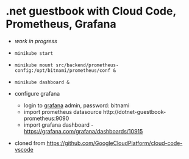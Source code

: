 # .net guestbook with Cloud Code, Prometheus, Grafana
*  *work in progress*

* `minikube start`
* `minikube mount src/backend/prometheus-config:/opt/bitnami/prometheus/conf &`
* `minikube dashboard &`

* configure grafana
  * login to [grafana](http://127.0.0.1:3000) admin, password: bitnami
  * import prometheus datasource http://dotnet-guestbook-prometheus:9090
  * import grafana dashboard - https://grafana.com/grafana/dashboards/10915

* cloned from https://github.com/GoogleCloudPlatform/cloud-code-vscode


